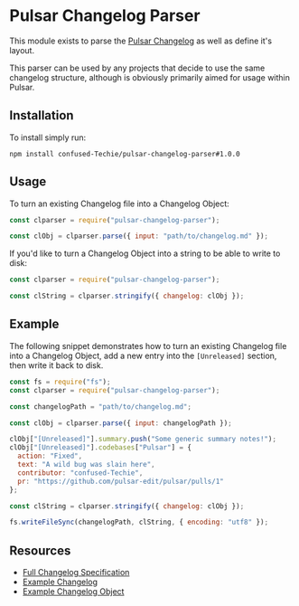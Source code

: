 # Pulsar Changelog Parser

This module exists to parse the [Pulsar Changelog](https://github.com/pulsar-edit/pulsar/blob/master/CHANGELOG.md) as well as define it's layout.

This parser can be used by any projects that decide to use the same changelog structure, although is obviously primarily aimed for usage within Pulsar.

## Installation

To install simply run:

```
npm install confused-Techie/pulsar-changelog-parser#1.0.0
```

## Usage

To turn an existing Changelog file into a Changelog Object:

```javascript
const clparser = require("pulsar-changelog-parser");

const clObj = clparser.parse({ input: "path/to/changelog.md" });
```

If you'd like to turn a Changelog Object into a string to be able to write to disk:

```javascript
const clparser = require("pulsar-changelog-parser");

const clString = clparser.stringify({ changelog: clObj });
```

## Example

The following snippet demonstrates how to turn an existing Changelog file into
a Changelog Object, add a new entry into the `[Unreleased]` section, then write it back to disk.

```javascript
const fs = require("fs");
const clparser = require("pulsar-changelog-parser");

const changelogPath = "path/to/changelog.md";

const clObj = clparser.parse({ input: changelogPath });

clObj["[Unreleased]"].summary.push("Some generic summary notes!");
clObj["[Unreleased]"].codebases["Pulsar"] = {
  action: "Fixed",
  text: "A wild bug was slain here",
  contributor: "confused-Techie",
  pr: "https://github.com/pulsar-edit/pulsar/pulls/1"
};

const clString = clparser.stringify({ changelog: clObj });

fs.writeFileSync(changelogPath, clString, { encoding: "utf8" });
```

## Resources

* [Full Changelog Specification](./Changelog.specification.md)
* [Example Changelog](./tests/spec/perfect/changelog.spec.md)
* [Example Changelog Object](./tests/spec/perfect/changelog.spec.json)
